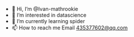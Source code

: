 - 👋 Hi, I’m @Ivan-mathrookie
- 👀 I’m interested in datascience
- 🌱 I’m currently learning spider
- 📫 How to reach me Email 435377602@qq.com

<!---
Ivan-mathrookie/Ivan-mathrookie is a ✨ special ✨ repository because its `README.md` (this file) appears on your GitHub profile.
You can click the Preview link to take a look at your changes.
--->
